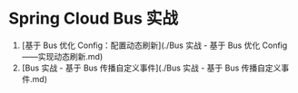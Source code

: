 # Spring Cloud Bus 实战



1.   [基于 Bus 优化 Config：配置动态刷新](./Bus 实战 - 基于 Bus 优化 Config——实现动态刷新.md)
1.   [Bus 实战 - 基于 Bus 传播自定义事件](./Bus 实战 - 基于 Bus 传播自定义事件.md)